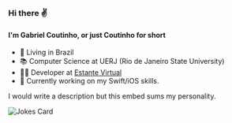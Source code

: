 ### Hi there ✌️
#### I'm Gabriel Coutinho, or just Coutinho for short

- 🏡 Living in Brazil
- 📚 Computer Science at UERJ (Rio de Janeiro State University)
- 👨‍💻 Developer at [Estante Virtual](https://github.com/estantevirtual)
- 🌱 Currently working on my Swift/iOS skills.

I would write a description but this embed sums my personality.

![Jokes Card](https://readme-jokes.vercel.app/api)
